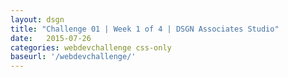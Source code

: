 ```yaml
---
layout: dsgn
title: "Challenge 01 | Week 1 of 4 | DSGN Associates Studio"
date:   2015-07-26
categories: webdevchallenge css-only
baseurl: '/webdevchallenge/'
---
```

